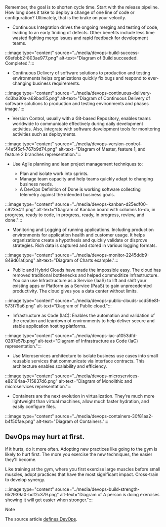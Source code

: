 Remember, the goal is to shorten cycle time. Start with the release pipeline. How long does it take to deploy a change of one line of code or configuration? Ultimately, that is the brake on your velocity.

 -  Continuous Integration drives the ongoing merging and testing of code, leading to an early finding of defects. Other benefits include less time wasted fighting merge issues and rapid feedback for development teams.

:::image type="content" source="../media/devops-build-success-69efebb2-803ae977.png" alt-text="Diagram of Build succeeded. Completed.":::


 -  Continuous Delivery of software solutions to production and testing environments helps organizations quickly fix bugs and respond to ever-changing business requirements.

:::image type="content" source="../media/devops-continuous-delivery-4d3ba30a-a69bad15.png" alt-text="Diagram of Continuous Delivery of software solutions to production and testing environments and phases image.":::


 -  Version Control, usually with a Git-based Repository, enables teams worldwide to communicate effectively during daily development activities. Also, integrate with software development tools for monitoring activities such as deployments.

:::image type="content" source="../media/devops-version-control-44e5f5cf-767b9d74.png" alt-text="Diagram of Master, feature 1, and feature 2 branches representation.":::


 -  Use Agile planning and lean project management techniques to:
    
    
     -  Plan and isolate work into sprints.
     -  Manage team capacity and help teams quickly adapt to changing business needs.
     -  A DevOps Definition of Done is working software collecting telemetry against the intended business goals.

:::image type="content" source="../media/devops-kanban-d25edf00-c923e411.png" alt-text="Diagram of Kanban board with columns to-do, in progress, ready to code, in progress, ready, in progress, review, and done.":::


 -  Monitoring and Logging of running applications. Including production environments for application health and customer usage. It helps organizations create a hypothesis and quickly validate or disprove strategies. Rich data is captured and stored in various logging formats.

:::image type="content" source="../media/devops-monitor-2245ddb9-849d61af.png" alt-text="Diagram of Charts example.":::


 -  Public and Hybrid Clouds have made the impossible easy. The cloud has removed traditional bottlenecks and helped commoditize Infrastructure. You can use Infrastructure as a Service (IaaS) to lift and shift your existing apps or Platform as a Service (PaaS) to gain unprecedented productivity. The cloud gives you a data center without limits.

:::image type="content" source="../media/devops-public-clouds-ccd59e8f-573f79a6.png" alt-text="Diagram of Public cloud.":::


 -  Infrastructure as Code (IaC): Enables the automation and validation of the creation and teardown of environments to help deliver secure and stable application hosting platforms.

:::image type="content" source="../media/devops-iac-a1053dfd-0287e57b.png" alt-text="Diagram of Infrastructure as Code (IaC) representation.":::


 -  Use Microservices architecture to isolate business use cases into small reusable services that communicate via interface contracts. This architecture enables scalability and efficiency.

:::image type="content" source="../media/devops-microservices-e82164aa-715837d6.png" alt-text="Diagram of Monolithic and microservices representation.":::


 -  Containers are the next evolution in virtualization. They're much more lightweight than virtual machines, allow much faster hydration, and easily configure files.

:::image type="content" source="../media/devops-containers-30f81aa2-b4f50fae.png" alt-text="Diagram of Containers.":::


## DevOps may hurt at first.

If it hurts, do it more often. Adopting new practices like going to the gym is likely to hurt first. The more you exercise the new techniques, the easier they'll become.

Like training at the gym, where you first exercise large muscles before small muscles, adopt practices that have the most significant impact. Cross-train to develop synergy.

:::image type="content" source="../media/devops-build-strength-652939a0-bcf2c379.png" alt-text="Diagram of A person is doing exercises showing it will get easier when stronger.":::


> [!NOTE]
> The source article [defines DevOps](/azure/devops/learn/what-is-devops).
